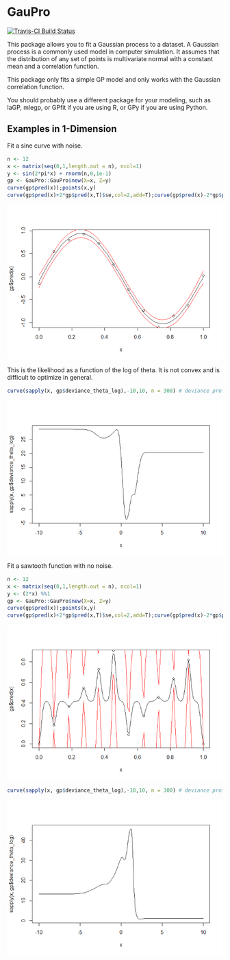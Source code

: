 
<!-- README.md is generated from README.Rmd. Please edit that file -->
GauPro
======

[![Travis-CI Build Status](https://travis-ci.org/CollinErickson/GauPro.svg?branch=master)](https://travis-ci.org/CollinErickson/GauPro)

This package allows you to fit a Gaussian process to a dataset. A Gaussian process is a commonly used model in computer simulation. It assumes that the distribution of any set of points is multivariate normal with a constant mean and a correlation function.

This package only fits a simple GP model and only works with the Gaussian correlation function.

You should probably use a different package for your modeling, such as laGP, mlegp, or GPfit if you are using R, or GPy if you are using Python.

Examples in 1-Dimension
-----------------------

Fit a sine curve with noise.

``` r
n <- 12
x <- matrix(seq(0,1,length.out = n), ncol=1)
y <- sin(2*pi*x) + rnorm(n,0,1e-1)
gp <- GauPro::GauPro$new(X=x, Z=y)
curve(gp$pred(x));points(x,y)
curve(gp$pred(x)+2*gp$pred(x,T)$se,col=2,add=T);curve(gp$pred(x)-2*gp$pred(x,T)$se,col=2,add=T)
```

![](README-unnamed-chunk-2-1.png)

This is the likelihood as a function of the log of theta. It is not convex and is difficult to optimize in general.

``` r
curve(sapply(x, gp$deviance_theta_log),-10,10, n = 300) # deviance profile
```

![](README-unnamed-chunk-3-1.png)

Fit a sawtooth function with no noise.

``` r
n <- 12
x <- matrix(seq(0,1,length.out = n), ncol=1)
y <- (2*x) %%1
gp <- GauPro::GauPro$new(X=x, Z=y)
curve(gp$pred(x));points(x,y)
curve(gp$pred(x)+2*gp$pred(x,T)$se,col=2,add=T);curve(gp$pred(x)-2*gp$pred(x,T)$se,col=2,add=T)
```

![](README-unnamed-chunk-4-1.png)

``` r
curve(sapply(x, gp$deviance_theta_log),-10,10, n = 300) # deviance profile
```

![](README-unnamed-chunk-4-2.png)
